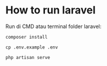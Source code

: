 # How to run laravel 

Run di CMD atau terminal folder laravel:

`composer install`

`cp .env.example .env`

`php artisan serve`
<br />
